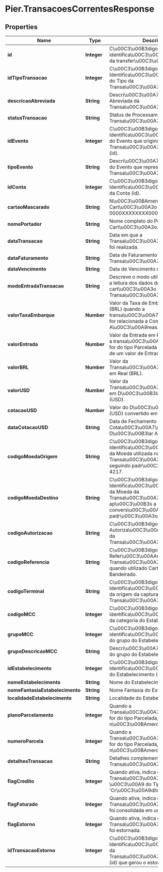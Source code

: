 # Pier.TransacoesCorrentesResponse

## Properties
Name | Type | Description | Notes
------------ | ------------- | ------------- | -------------
**id** | **Integer** | C\u00C3\u00B3digo de identifica\u00C3\u00A7\u00C3\u00A3o da transfer\u00C3\u00AAncia (id). | [optional] 
**idTipoTransacao** | **Integer** | C\u00C3\u00B3digo de Identifica\u00C3\u00A7\u00C3\u00A3o do Tipo da Transa\u00C3\u00A7\u00C3\u00A3o. | [optional] 
**descricaoAbreviada** | **String** | Descri\u00C3\u00A7\u00C3\u00A3o Abreviada da Transa\u00C3\u00A7\u00C3\u00A3o. | [optional] 
**statusTransacao** | **String** | Status de Processamento da Transa\u00C3\u00A7\u00C3\u00A3o. | [optional] 
**idEvento** | **Integer** | C\u00C3\u00B3digo de Identifica\u00C3\u00A7\u00C3\u00A3o do Evento que originou a Transa\u00C3\u00A7\u00C3\u00A3o (id). | [optional] 
**tipoEvento** | **String** | Descri\u00C3\u00A7\u00C3\u00A3o do Evento que representa a Transa\u00C3\u00A7\u00C3\u00A3o. | [optional] 
**idConta** | **Integer** | C\u00C3\u00B3digo de Identifica\u00C3\u00A7\u00C3\u00A3o da Conta (id). | [optional] 
**cartaoMascarado** | **String** | N\u00C3\u00BAmero do Cart\u00C3\u00A3o em Formato 0000XXXXXXXX0000. | [optional] 
**nomePortador** | **String** | Nome completo do Portador do Cart\u00C3\u00A3o. | [optional] 
**dataTransacao** | **String** | Data em que a Transa\u00C3\u00A7\u00C3\u00A3o foi realizada. | [optional] 
**dataFaturamento** | **String** | Data de Faturamento da Transa\u00C3\u00A7\u00C3\u00A3o. | [optional] 
**dataVencimento** | **String** | Data de Vencimento da Fatura. | [optional] 
**modoEntradaTransacao** | **String** | Descreve o modo utilizado para realizar a leitura dos dados do cart\u00C3\u00A3o para realizar a Transa\u00C3\u00A7\u00C3\u00A3o. | [optional] 
**valorTaxaEmbarque** | **Number** | Valor da Taxa de Embarque em Real (BRL) quando a transa\u00C3\u00A7\u00C3\u00A3o for relacionada a Compra de Passagens A\u00C3\u00A9reas. | [optional] 
**valorEntrada** | **Number** | Valor da Entrada em Real (BRL) quando a transa\u00C3\u00A7\u00C3\u00A3o for do tipo Parcelada com o pagamento de um valor de Entrada. | [optional] 
**valorBRL** | **Number** | Valor da Transa\u00C3\u00A7\u00C3\u00A3o em Real (BRL). | [optional] 
**valorUSD** | **Number** | Valor da Transa\u00C3\u00A7\u00C3\u00A3o em D\u00C3\u00B3lar Americano (USD). | [optional] 
**cotacaoUSD** | **Number** | Valor do D\u00C3\u00B3lar Americano (USD) convertido em Real (BRL). | [optional] 
**dataCotacaoUSD** | **String** | Data de Fechamento da Cota\u00C3\u00A7\u00C3\u00A3o do D\u00C3\u00B3lar Americano (USD). | [optional] 
**codigoMoedaOrigem** | **String** | C\u00C3\u00B3digo de Identifica\u00C3\u00A7\u00C3\u00A3o da Moeda utilizada na Transa\u00C3\u00A7\u00C3\u00A3o, seguindo padr\u00C3\u00A3o ISO 4217. | [optional] 
**codigoMoedaDestino** | **String** | C\u00C3\u00B3digo de Identifica\u00C3\u00A7\u00C3\u00A3o da Moeda da Transa\u00C3\u00A7\u00C3\u00A3o ap\u00C3\u00B3s a convers\u00C3\u00A3o, seguindo padr\u00C3\u00A3o ISO 4217. | [optional] 
**codigoAutorizacao** | **String** | C\u00C3\u00B3digo de Autoriza\u00C3\u00A7\u00C3\u00A3o da Transa\u00C3\u00A7\u00C3\u00A3o. | [optional] 
**codigoReferencia** | **String** | C\u00C3\u00B3digo de Refer\u00C3\u00AAncia da Transa\u00C3\u00A7\u00C3\u00A3o quando utilizado Cart\u00C3\u00A3o Bandeirado. | [optional] 
**codigoTerminal** | **String** | C\u00C3\u00B3digo de Identifica\u00C3\u00A7\u00C3\u00A3o da origem da captura da Transa\u00C3\u00A7\u00C3\u00A3o. | [optional] 
**codigoMCC** | **Integer** | C\u00C3\u00B3digo de identifica\u00C3\u00A7\u00C3\u00A3o da categoria do Estabelecimento. | [optional] 
**grupoMCC** | **Integer** | C\u00C3\u00B3digo de identifica\u00C3\u00A7\u00C3\u00A3o do grupo do Estabelecimento. | [optional] 
**grupoDescricaoMCC** | **String** | Descri\u00C3\u00A7\u00C3\u00A3o do grupo do Estabelecimento. | [optional] 
**idEstabelecimento** | **Integer** | C\u00C3\u00B3digo de Identifica\u00C3\u00A7\u00C3\u00A3o do Estabelecimento (id). | [optional] 
**nomeEstabelecimento** | **String** | Nome do Estabelecimento. | [optional] 
**nomeFantasiaEstabelecimento** | **String** | Nome Fantasia do Estabelecimento. | [optional] 
**localidadeEstabelecimento** | **String** | Localidade do Estabelecimento. | [optional] 
**planoParcelamento** | **Integer** | Quando a Transa\u00C3\u00A7\u00C3\u00A3o for do tipo Parcelada, apresenta o n\u00C3\u00BAmero total de Parcelas. | [optional] 
**numeroParcela** | **Integer** | Quando a Transa\u00C3\u00A7\u00C3\u00A3o for do tipo Parcelada, apresenta o n\u00C3\u00BAmero da Parcela. | [optional] 
**detalhesTransacao** | **String** | Detalhes complementares a respeito da Transa\u00C3\u00A7\u00C3\u00A3o. | [optional] 
**flagCredito** | **Integer** | Quando ativa, indica que a Transa\u00C3\u00A7\u00C3\u00A3o \u00C3\u00A9 do Tipo &#39;Cr\u00C3\u00A9dito&#39;. | [optional] 
**flagFaturado** | **Integer** | Quando ativa, indica que a Transa\u00C3\u00A7\u00C3\u00A3o foi consolidada em uma Fatura. | [optional] 
**flagEstorno** | **Integer** | Quando ativa, indica que a Transa\u00C3\u00A7\u00C3\u00A3o foi estornada. | [optional] 
**idTransacaoEstorno** | **Integer** | C\u00C3\u00B3digo de Identifica\u00C3\u00A7\u00C3\u00A3o da Transa\u00C3\u00A7\u00C3\u00A3o (id) que gerou o estorno. | [optional] 


